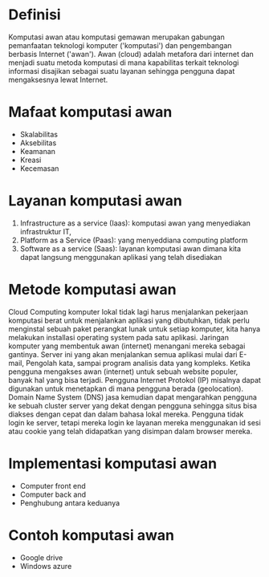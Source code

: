 # Definisi
Komputasi awan atau komputasi gemawan merupakan gabungan pemanfaatan teknologi komputer ('komputasi') dan pengembangan berbasis Internet ('awan'). Awan (cloud) adalah metafora dari internet dan menjadi suatu metoda komputasi di mana kapabilitas terkait teknologi informasi disajikan sebagai suatu layanan sehingga pengguna dapat mengaksesnya lewat Internet.
# Mafaat komputasi awan
- Skalabilitas
- Aksebilitas
- Keamanan
- Kreasi
- Kecemasan
# Layanan komputasi awan
1. Infrastructure as a service (Iaas): komputasi awan yang menyediakan infrastruktur IT,
2. Platform as a Service (Paas): yang menyeddiana computing platform
3. Software as a service (Saas): layanan komputasi awan dimana kita dapat langsung menggunakan aplikasi yang telah disediakan
# Metode komputasi awan
Cloud Computing komputer lokal tidak lagi harus menjalankan pekerjaan komputasi berat untuk menjalankan aplikasi yang dibutuhkan, tidak perlu menginstal sebuah paket perangkat lunak untuk setiap komputer, kita hanya melakukan installasi operating system pada satu aplikasi. Jaringan komputer yang membentuk awan (internet) menangani mereka sebagai gantinya. Server ini yang akan menjalankan semua aplikasi mulai dari E-mail, Pengolah kata, sampai program analisis data yang kompleks. Ketika pengguna mengakses awan (internet) untuk sebuah website populer, banyak hal yang bisa terjadi. Pengguna Internet Protokol (IP) misalnya dapat digunakan untuk menetapkan di mana pengguna berada (geolocation). Domain Name System (DNS) jasa kemudian dapat mengarahkan pengguna ke sebuah cluster server yang dekat dengan pengguna sehingga situs bisa diakses dengan cepat dan dalam bahasa lokal mereka. Pengguna tidak login ke server, tetapi mereka login ke layanan mereka menggunakan id sesi atau cookie yang telah didapatkan yang disimpan dalam browser mereka.

# Implementasi komputasi awan
- Computer front end
- Computer back and
- Penghubung antara keduanya

# Contoh komputasi awan
- Google drive
- Windows azure
